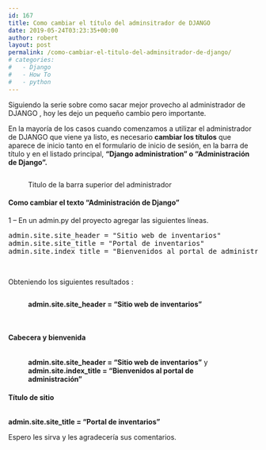 ```yaml
---
id: 167
title: Como cambiar el título del adminsitrador de DJANGO
date: 2019-05-24T03:23:35+00:00
author: robert
layout: post
permalink: /como-cambiar-el-titulo-del-adminsitrador-de-django/
# categories:
#   - Django
#   - How To
#   - python
---
```

Siguiendo la serie sobre como sacar mejor provecho al administrador de DJANGO , hoy les dejo un pequeño cambio pero importante.

En la mayoría de los casos cuando comenzamos a utilizar el administrador de DJANGO que viene ya listo, es necesario **cambiar los títulos** que aparece de inicio tanto en el formulario de inicio de sesión, en la barra de título y en el listado principal, **&#8220;Django administration&#8221; o &#8220;Administración de Django&#8221;.**<figure class="wp-block-image">

<img class="wp-image-168" src="http://localhost/~h3dx0/wordpress/wp-content/uploads/2019/05/image.png" alt="" srcset="http://localhost/~h3dx0/wordpress/wp-content/uploads/2019/05/image.png 337w, http://localhost/~h3dx0/wordpress/wp-content/uploads/2019/05/image-300x53.png 300w" sizes="(max-width: 337px) 100vw, 337px" /> <figcaption>Titulo de la barra superior del administrador</figcaption></figure> 

#### Como cambiar el texto &#8220;Administración de Django&#8221;

1 &#8211; En un admin.py del proyecto agregar las siguientes líneas.

<pre class="lang:python decode:true ">admin.site.site_header = "Sitio web de inventarios"
admin.site.site_title = "Portal de inventarios"
admin.site.index_title = "Bienvenidos al portal de administración"</pre>

&nbsp;

Obteniendo los siguientes resultados :<figure class="wp-block-image">

<img class="wp-image-169" src="http://localhost/~h3dx0/wordpress/wp-content/uploads/2019/05/image-1.png" alt="" srcset="http://localhost/~h3dx0/wordpress/wp-content/uploads/2019/05/image-1.png 489w, http://localhost/~h3dx0/wordpress/wp-content/uploads/2019/05/image-1-300x96.png 300w" sizes="(max-width: 489px) 100vw, 489px" /> </figure> <figure class="wp-block-image">**admin.site.site_header = &#8220;Sitio web de inventarios&#8221;**</figure> 

&nbsp;

#### Cabecera y bienvenida<figure class="wp-block-image">

<img class="wp-image-170" src="http://localhost/~h3dx0/wordpress/wp-content/uploads/2019/05/image-2.png" alt="" srcset="http://localhost/~h3dx0/wordpress/wp-content/uploads/2019/05/image-2.png 441w, http://localhost/~h3dx0/wordpress/wp-content/uploads/2019/05/image-2-300x83.png 300w" sizes="(max-width: 441px) 100vw, 441px" /> </figure> <figure class="wp-block-image">**admin.site.site_header = &#8220;Sitio web de inventarios&#8221;** y **admin.site.index_title = &#8220;Bienvenidos al portal de administración&#8221;**</figure> 

#### **Título de sitio**<figure class="wp-block-image">

<img class="wp-image-171" src="http://localhost/~h3dx0/wordpress/wp-content/uploads/2019/05/Screenshot_20190523_220722.png" alt="" /> </figure> 

**admin.site.site_title = &#8220;Portal de inventarios&#8221;**

Espero les sirva y les agradecería sus comentarios.